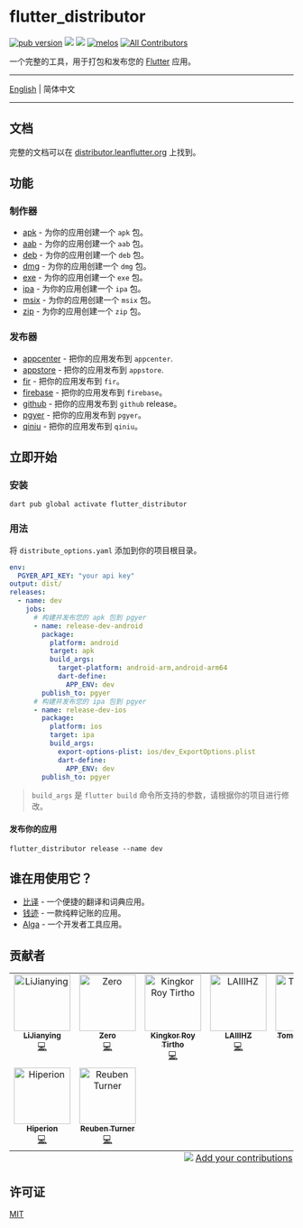 # flutter_distributor

[![pub version][pub-image]][pub-url] [![][discord-image]][discord-url] ![][visits-count-image] [![melos](https://img.shields.io/badge/maintained%20with-melos-f700ff.svg?style=flat-square)](https://github.com/invertase/melos) [![All Contributors][all-contributors-image]](#contributors)

[pub-image]: https://img.shields.io/pub/v/flutter_distributor.svg?style=flat-square
[pub-url]: https://pub.dev/packages/flutter_distributor
[discord-image]: https://img.shields.io/discord/884679008049037342.svg?style=flat-square
[discord-url]: https://discord.gg/zPa6EZ2jqb
[visits-count-image]: https://img.shields.io/badge/dynamic/json?label=Visits%20Count&query=value&url=https://api.countapi.xyz/hit/leanflutter.flutter_distributor/visits
[all-contributors-image]: https://img.shields.io/github/all-contributors/leanflutter/flutter_distributor?color=ee8449&style=flat-square

一个完整的工具，用于打包和发布您的 [Flutter](https://flutter.dev) 应用。

---

[English](./README.md) | 简体中文

---

## 文档

完整的文档可以在 [distributor.leanflutter.org](https://distributor.leanflutter.org/zh) 上找到。

## 功能

### 制作器

- [apk](./packages/flutter_app_packager/lib/src/makers/apk/) - 为你的应用创建一个 `apk` 包。
- [aab](./packages/flutter_app_packager/lib/src/makers/aab/) - 为你的应用创建一个 `aab` 包。
- [deb](./packages/flutter_app_packager/lib/src/makers/deb/) - 为你的应用创建一个 `deb` 包。
- [dmg](./packages/flutter_app_packager/lib/src/makers/dmg/) - 为你的应用创建一个 `dmg` 包。
- [exe](./packages/flutter_app_packager/lib/src/makers/exe/) - 为你的应用创建一个 `exe` 包。
- [ipa](./packages/flutter_app_packager/lib/src/makers/ipa/) - 为你的应用创建一个 `ipa` 包。
- [msix](./packages/flutter_app_packager/lib/src/makers/msix/) - 为你的应用创建一个 `msix` 包。
- [zip](./packages/flutter_app_packager/lib/src/makers/zip/) - 为你的应用创建一个 `zip` 包。

### 发布器

- [appcenter](./packages/flutter_app_publisher/lib/src/publishers/appcenter/) - 把你的应用发布到 `appcenter`.
- [appstore](./packages/flutter_app_publisher/lib/src/publishers/appstore/) - 把你的应用发布到 `appstore`.
- [fir](./packages/flutter_app_publisher/lib/src/publishers/fir/) - 把你的应用发布到 `fir`。
- [firebase](./packages/flutter_app_publisher/lib/src/publishers/firebase/) - 把你的应用发布到 `firebase`。
- [github](./packages/flutter_app_publisher/lib/src/publishers/github/) - 把你的应用发布到 `github` release。
- [pgyer](./packages/flutter_app_publisher/lib/src/publishers/pgyer/) - 把你的应用发布到 `pgyer`。
- [qiniu](./packages/flutter_app_publisher/lib/src/publishers/qiniu/) - 把你的应用发布到 `qiniu`。

## 立即开始

### 安装

```
dart pub global activate flutter_distributor
```

### 用法

将 `distribute_options.yaml` 添加到你的项目根目录。

```yaml
env:
  PGYER_API_KEY: "your api key"
output: dist/
releases:
  - name: dev
    jobs:
      # 构建并发布您的 apk 包到 pgyer
      - name: release-dev-android
        package:
          platform: android
          target: apk
          build_args:
            target-platform: android-arm,android-arm64
            dart-define:
              APP_ENV: dev
        publish_to: pgyer
      # 构建并发布您的 ipa 包到 pgyer
      - name: release-dev-ios
        package:
          platform: ios
          target: ipa
          build_args:
            export-options-plist: ios/dev_ExportOptions.plist
            dart-define:
              APP_ENV: dev
        publish_to: pgyer
```

> `build_args` 是 `flutter build` 命令所支持的参数，请根据你的项目进行修改。

#### 发布你的应用

```
flutter_distributor release --name dev
```

## 谁在用使用它？

- [比译](https://biyidev.com/) - 一个便捷的翻译和词典应用。
- [钱迹](https://qianjiapp.com/) - 一款纯粹记账的应用。
- [Alga](https://github.com/laiiihz/alga/) - 一个开发者工具应用。

## 贡献者

<!-- ALL-CONTRIBUTORS-LIST:START - Do not remove or modify this section -->
<!-- prettier-ignore-start -->
<!-- markdownlint-disable -->
<table>
  <tbody>
    <tr>
      <td align="center" valign="top" width="14.28%"><a href="https://github.com/lijy91"><img src="https://avatars.githubusercontent.com/u/3889523?v=4?s=100" width="100px;" alt="LiJianying"/><br /><sub><b>LiJianying</b></sub></a><br /><a href="https://github.com/leanflutter/flutter_distributor/commits?author=lijy91" title="Code">💻</a></td>
      <td align="center" valign="top" width="14.28%"><a href="https://juejin.cn/user/764915820276439"><img src="https://avatars.githubusercontent.com/u/8764899?v=4?s=100" width="100px;" alt="Zero"/><br /><sub><b>Zero</b></sub></a><br /><a href="https://github.com/leanflutter/flutter_distributor/commits?author=yy1300326388" title="Code">💻</a></td>
      <td align="center" valign="top" width="14.28%"><a href="https://github.com/KRTirtho"><img src="https://avatars.githubusercontent.com/u/61944859?v=4?s=100" width="100px;" alt="Kingkor Roy Tirtho"/><br /><sub><b>Kingkor Roy Tirtho</b></sub></a><br /><a href="https://github.com/leanflutter/flutter_distributor/commits?author=KRTirtho" title="Code">💻</a></td>
      <td align="center" valign="top" width="14.28%"><a href="https://github.com/laiiihz"><img src="https://avatars.githubusercontent.com/u/35956195?v=4?s=100" width="100px;" alt="LAIIIHZ"/><br /><sub><b>LAIIIHZ</b></sub></a><br /><a href="https://github.com/leanflutter/flutter_distributor/commits?author=laiiihz" title="Code">💻</a></td>
      <td align="center" valign="top" width="14.28%"><a href="https://github.com/ueki-tomohiro"><img src="https://avatars.githubusercontent.com/u/27331430?v=4?s=100" width="100px;" alt="Tomohiro Ueki"/><br /><sub><b>Tomohiro Ueki</b></sub></a><br /><a href="https://github.com/leanflutter/flutter_distributor/commits?author=ueki-tomohiro" title="Code">💻</a></td>
      <td align="center" valign="top" width="14.28%"><a href="https://cybrox.eu/"><img src="https://avatars.githubusercontent.com/u/2383736?v=4?s=100" width="100px;" alt="Sven Gehring"/><br /><sub><b>Sven Gehring</b></sub></a><br /><a href="https://github.com/leanflutter/flutter_distributor/commits?author=cybrox" title="Code">💻</a></td>
      <td align="center" valign="top" width="14.28%"><a href="https://github.com/GargantuaX"><img src="https://avatars.githubusercontent.com/u/14013111?v=4?s=100" width="100px;" alt="GargantuaX"/><br /><sub><b>GargantuaX</b></sub></a><br /><a href="https://github.com/leanflutter/flutter_distributor/commits?author=GargantuaX" title="Code">💻</a></td>
    </tr>
    <tr>
      <td align="center" valign="top" width="14.28%"><a href="https://github.com/hiperioncn"><img src="https://avatars.githubusercontent.com/u/6045710?v=4?s=100" width="100px;" alt="Hiperion"/><br /><sub><b>Hiperion</b></sub></a><br /><a href="https://github.com/leanflutter/flutter_distributor/commits?author=hiperioncn" title="Code">💻</a></td>
      <td align="center" valign="top" width="14.28%"><a href="https://github.com/GroovinChip"><img src="https://avatars.githubusercontent.com/u/4250470?v=4?s=100" width="100px;" alt="Reuben Turner"/><br /><sub><b>Reuben Turner</b></sub></a><br /><a href="https://github.com/leanflutter/flutter_distributor/commits?author=GroovinChip" title="Code">💻</a></td>
    </tr>
  </tbody>
  <tfoot>
    <tr>
      <td align="center" size="13px" colspan="7">
        <img src="https://raw.githubusercontent.com/all-contributors/all-contributors-cli/1b8533af435da9854653492b1327a23a4dbd0a10/assets/logo-small.svg">
          <a href="https://all-contributors.js.org/docs/en/bot/usage">Add your contributions</a>
        </img>
      </td>
    </tr>
  </tfoot>
</table>

<!-- markdownlint-restore -->
<!-- prettier-ignore-end -->

<!-- ALL-CONTRIBUTORS-LIST:END -->

## 许可证

[MIT](./LICENSE)
